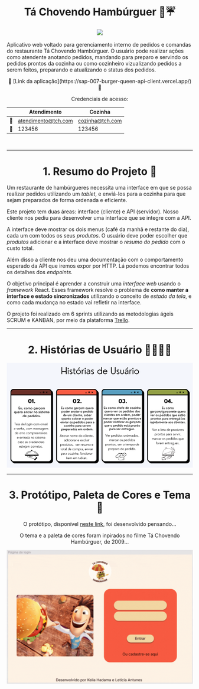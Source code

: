 <div align='center'>

# Tá Chovendo Hambúrguer 🍔☔

![](./src/Images/GIF_Tá_Chovendo_Hamburguer.gif)
 </div>

Aplicativo web voltado para gerenciamento interno de pedidos e comandas do restaurante Tá Chovendo Hambúrguer. O usuário pode realizar ações como atendente anotando pedidos, mandando para preparo e servindo os pedidos prontos da cozinha ou como cozinheiro vizualizando pedidos a serem feitos, preparando e atualizando o status dos pedidos.

<div align='center'>
🔗 [Link da aplicação](https://sap-007-burger-queen-api-client.vercel.app/) 🔗

Credenciais de acesso:

|     | Atendimento         | Cozinha         |
| --- | ------------------- | --------------- |
| 📨  | atendimento@tch.com | cozinha@tch.com |
| 🔐  | 123456              | 123456          |

 <br>
</div>

---
<div align='center'>

# 1. Resumo do Projeto 📌
</div>

Um restaurante de hambúrgueres necessita uma
interface em que se possa realizar pedidos utilizando um _tablet_, e enviá-los
para a cozinha para que sejam preparados de forma ordenada e eficiente.

Este projeto tem duas áreas: interface (cliente) e API (servidor). Nosso
cliente nos pediu para desenvolver uma interface que se integre com a API.

A interface deve mostrar os dois menus (café da manhã e restante do dia), cada
um com todos os seus _produtos_. O usuário deve poder escolher que _produtos_
adicionar e a interface deve mostrar o _resumo do pedido_ com o custo total.

Além disso a cliente nos deu uma documentação com o comportamento 
esperado da API que iremos expor por HTTP. 
Lá podemos encontrar todos os detalhes dos _endpoints_.

O objetivo principal é aprender a construir uma _interface web_ usando o
_framework_ React. Esses framework resolve
o problema de **como manter a interface e estado sincronizados** utilizando o conceito de _estado da
tela_, e como cada mudança no estado vai refletir na interface.

O projeto foi realizado em 6 sprints utilizando as metodologias ágeis SCRUM e KANBAN, por meio da plataforma [Trello](https://trello.com/b/oGsYEhKx).

---

<div align='center'>

# 2. Histórias de Usuário 👩🏻👨🏻
</div>

<div align='center'>
<img width=650px src="./src/Images/historias-de-usuario.png">
</div>

---

<div align='center'>

# 3. Protótipo, Paleta de Cores e Tema 🎨

O protótipo, disponível [neste link](https://www.figma.com/file/1lObcDyrzTJ3JQwJ3BXkdf/Burguer-Queen?node-id=0%3A1), foi desenvolvido pensando...

O tema e a paleta de cores foram inpirados no filme Tá Chovendo Hambúrguer, de 2009...

<img width=650px src="./src/Images/prototipo.gif">

</div>


